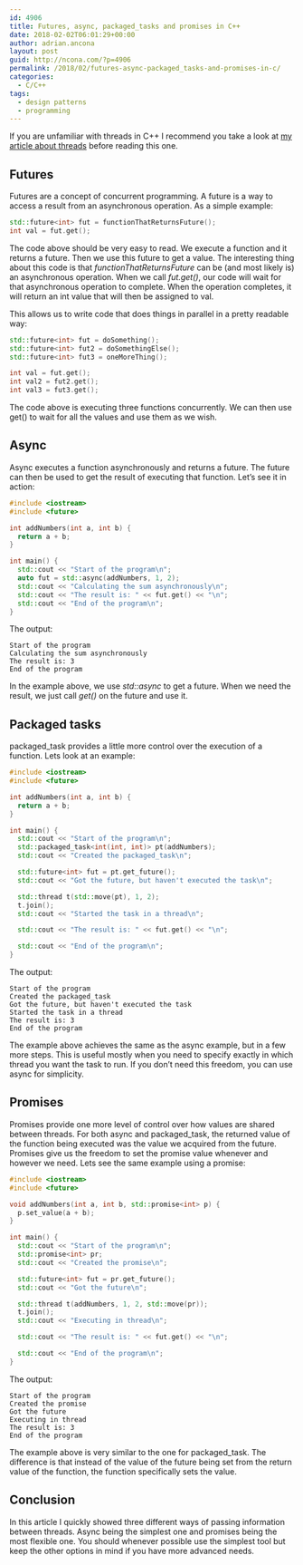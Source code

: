 ```yaml
---
id: 4906
title: Futures, async, packaged_tasks and promises in C++
date: 2018-02-02T06:01:29+00:00
author: adrian.ancona
layout: post
guid: http://ncona.com/?p=4906
permalink: /2018/02/futures-async-packaged_tasks-and-promises-in-c/
categories:
  - C/C++
tags:
  - design patterns
  - programming
---
```

If you are unfamiliar with threads in C++ I recommend you take a look at [my article about threads](https://ncona.com/2018/01/introduction-to-c-threads/) before reading this one.

## Futures

Futures are a concept of concurrent programming. A future is a way to access a result from an asynchronous operation. As a simple example:

```cpp
std::future<int> fut = functionThatReturnsFuture();
int val = fut.get();
```

The code above should be very easy to read. We execute a function and it returns a future. Then we use this future to get a value. The interesting thing about this code is that _functionThatReturnsFuture_ can be (and most likely is) an asynchronous operation. When we call _fut.get()_, our code will wait for that asynchronous operation to complete. When the operation completes, it will return an int value that will then be assigned to val.

<!--more-->

This allows us to write code that does things in parallel in a pretty readable way:

```cpp
std::future<int> fut = doSomething();
std::future<int> fut2 = doSomethingElse();
std::future<int> fut3 = oneMoreThing();

int val = fut.get();
int val2 = fut2.get();
int val3 = fut3.get();
```

The code above is executing three functions concurrently. We can then use get() to wait for all the values and use them as we wish.

## Async

Async executes a function asynchronously and returns a future. The future can then be used to get the result of executing that function. Let&#8217;s see it in action:

```cpp
#include <iostream>
#include <future>

int addNumbers(int a, int b) {
  return a + b;
}

int main() {
  std::cout << "Start of the program\n";
  auto fut = std::async(addNumbers, 1, 2);
  std::cout << "Calculating the sum asynchronously\n";
  std::cout << "The result is: " << fut.get() << "\n";
  std::cout << "End of the program\n";
}
```

The output:

```
Start of the program
Calculating the sum asynchronously
The result is: 3
End of the program
```

In the example above, we use _std::async_ to get a future. When we need the result, we just call _get()_ on the future and use it.

## Packaged tasks

packaged_task provides a little more control over the execution of a function. Lets look at an example:

```cpp
#include <iostream>
#include <future>

int addNumbers(int a, int b) {
  return a + b;
}

int main() {
  std::cout << "Start of the program\n";
  std::packaged_task<int(int, int)> pt(addNumbers);
  std::cout << "Created the packaged_task\n";

  std::future<int> fut = pt.get_future();
  std::cout << "Got the future, but haven't executed the task\n";

  std::thread t(std::move(pt), 1, 2);
  t.join();
  std::cout << "Started the task in a thread\n";

  std::cout << "The result is: " << fut.get() << "\n";

  std::cout << "End of the program\n";
}
```

The output:

```
Start of the program
Created the packaged_task
Got the future, but haven't executed the task
Started the task in a thread
The result is: 3
End of the program
```

The example above achieves the same as the async example, but in a few more steps. This is useful mostly when you need to specify exactly in which thread you want the task to run. If you don&#8217;t need this freedom, you can use async for simplicity.

## Promises

Promises provide one more level of control over how values are shared between threads. For both async and packaged_task, the returned value of the function being executed was the value we acquired from the future. Promises give us the freedom to set the promise value whenever and however we need. Lets see the same example using a promise:

```cpp
#include <iostream>
#include <future>

void addNumbers(int a, int b, std::promise<int> p) {
  p.set_value(a + b);
}

int main() {
  std::cout << "Start of the program\n";
  std::promise<int> pr;
  std::cout << "Created the promise\n";

  std::future<int> fut = pr.get_future();
  std::cout << "Got the future\n";

  std::thread t(addNumbers, 1, 2, std::move(pr));
  t.join();
  std::cout << "Executing in thread\n";

  std::cout << "The result is: " << fut.get() << "\n";

  std::cout << "End of the program\n";
}
```

The output:

```
Start of the program
Created the promise
Got the future
Executing in thread
The result is: 3
End of the program
```

The example above is very similar to the one for packaged_task. The difference is that instead of the value of the future being set from the return value of the function, the function specifically sets the value.

## Conclusion

In this article I quickly showed three different ways of passing information between threads. Async being the simplest one and promises being the most flexible one. You should whenever possible use the simplest tool but keep the other options in mind if you have more advanced needs.
